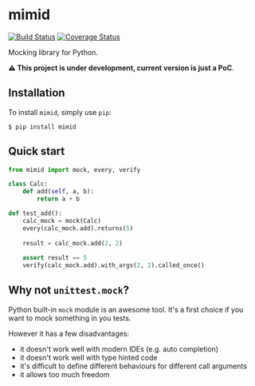 # mimid

[![Build Status](https://travis-ci.org/konradhalas/mimid.svg?branch=master)](https://travis-ci.org/konradhalas/mimid)
[![Coverage Status](https://coveralls.io/repos/github/konradhalas/mimid/badge.svg?branch=master)](https://coveralls.io/github/konradhalas/mimid?branch=master)

Mocking library for Python.

**⚠️ This project is under development, current version is just a PoC**. 

## Installation

To install `mimid`, simply use `pip`:

```
$ pip install mimid
```

## Quick start


```python
from mimid import mock, every, verify

class Calc:
    def add(self, a, b):
        return a + b

def test_add():
    calc_mock = mock(Calc)
    every(calc_mock.add).returns(5)    
    
    result = calc_mock.add(2, 2)
    
    assert result == 5
    verify(calc_mock.add).with_args(2, 2).called_once()
```

## Why not `unittest.mock`?

Python built-in `mock` module is an awesome tool. It's a first choice if you want to mock something in you tests.

However it has a few disadvantages:

- it doesn't work well with modern IDEs (e.g. auto completion)
- it doesn't work well with type hinted code
- it's difficult to define different behaviours for different call arguments
- it allows too much freedom
